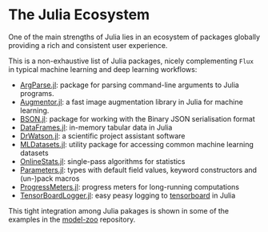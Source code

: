 # The Julia Ecosystem

One of the main strengths of Julia lies in an ecosystem of packages 
globally providing a rich and consistent user experience.

This is a non-exhaustive list of Julia packages, nicely complementing `Flux` in typical
machine learning and deep learning workflows:

- [ArgParse.jl](https://github.com/carlobaldassi/ArgParse.jl): package for parsing command-line arguments to Julia programs.
- [Augmentor.jl](https://github.com/Evizero/Augmentor.jl): a fast image augmentation library in Julia for machine learning.
- [BSON.jl](https://github.com/JuliaIO/BSON.jl): package for working with the Binary JSON serialisation format
- [DataFrames.jl](https://github.com/joshday/OnlineStats.jl): in-memory tabular data in Julia
- [DrWatson.jl](https://github.com/JuliaDynamics/DrWatson.jl):  a scientific project assistant software
- [MLDatasets.jl](https://github.com/JuliaML/MLDatasets.jl): utility package for accessing common machine learning datasets
- [OnlineStats.jl](https://github.com/joshday/OnlineStats.jl): single-pass algorithms for statistics
- [Parameters.jl](https://github.com/mauro3/Parameters.jl): types with default field values, keyword constructors and (un-)pack macros
- [ProgressMeters.jl](https://github.com/timholy/ProgressMeter.jl): progress meters for long-running computations
- [TensorBoardLogger.jl](https://github.com/PhilipVinc/TensorBoardLogger.jl): easy peasy logging to [tensorboard](https://www.tensorflow.org/tensorboard) in Julia


This tight integration among Julia pakages is shown in some of the examples in the [model-zoo](https://github.com/FluxML/model-zoo) repository.